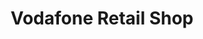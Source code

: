 ---
title: "Vodafone Retail Shop"
url: /accra/vodafone-retail-shop-h-p-nyemetei-street/
shop: mobile phone
---